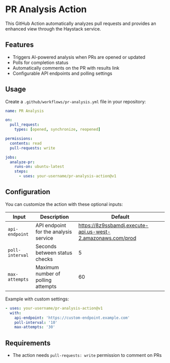 # PR Analysis Action

This GitHub Action automatically analyzes pull requests and provides an enhanced view through the Haystack service.

## Features

- Triggers AI-powered analysis when PRs are opened or updated
- Polls for completion status
- Automatically comments on the PR with results link
- Configurable API endpoints and polling settings

## Usage

Create a `.github/workflows/pr-analysis.yml` file in your repository:

```yaml
name: PR Analysis

on:
  pull_request:
    types: [opened, synchronize, reopened]

permissions:
  contents: read
  pull-requests: write

jobs:
  analyze-pr:
    runs-on: ubuntu-latest
    steps:
      - uses: your-username/pr-analysis-action@v1
```

## Configuration

You can customize the action with these optional inputs:

| Input | Description | Default |
|-------|-------------|---------|
| `api-endpoint` | API endpoint for the analysis service | https://8z9ssbamdj.execute-api.us-west-2.amazonaws.com/prod |
| `poll-interval` | Seconds between status checks | 5 |
| `max-attempts` | Maximum number of polling attempts | 60 |

Example with custom settings:

```yaml
- uses: your-username/pr-analysis-action@v1
  with:
    api-endpoint: 'https://custom-endpoint.example.com'
    poll-interval: '10'
    max-attempts: '30'
```

## Requirements

- The action needs `pull-requests: write` permission to comment on PRs
